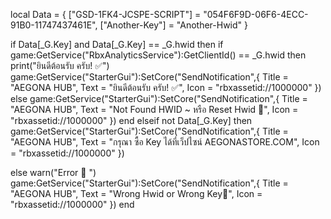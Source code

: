 local Data = {
    ["GSD-1FK4-JCSPE-SCRIPT"] = "054F6F9D-06F6-4ECC-91B0-11747437461E", 
    ["Another-Key"] = "Another-Hwid" 
}

if Data[_G.Key] and Data[_G.Key] == _G.hwid then
if game:GetService("RbxAnalyticsService"):GetClientId() == _G.hwid then
	    print("ยินดีต้อนรับ ครับ! ✅")
	game:GetService("StarterGui"):SetCore("SendNotification",{
	Title = "AEGONA HUB", 
	Text = "ยินดีต้อนรับ ครับ! ✅", 
	Icon = "rbxassetid://1000000" 
})
else
		game:GetService("StarterGui"):SetCore("SendNotification",{
	Title = "AEGONA HUB", 
	Text = "Not Found HWID ~ หรือ Reset Hwid 🚫", 
	Icon = "rbxassetid://1000000" 
})
end
elseif not Data[_G.Key] then
	game:GetService("StarterGui"):SetCore("SendNotification",{
	Title = "AEGONA HUB", 
	Text = "กรุณา ซื้อ Key ได้ที่เว็ปไซน์ AEGONASTORE.COM", 
	Icon = "rbxassetid://1000000" 
})

else
    warn("Error 🚫 ")
		game:GetService("StarterGui"):SetCore("SendNotification",{
	Title = "AEGONA HUB", 
	Text = "Wrong Hwid or Wrong Key🚫", 
	Icon = "rbxassetid://1000000" 
})
end

